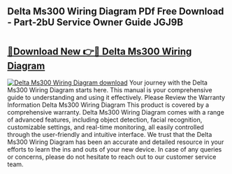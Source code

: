 ## Delta Ms300 Wiring Diagram PDf Free Download - Part-2bU Service Owner Guide JGJ9B

# <h2><a href="http://dfpwsf.blite.top/?on=Delta+Ms300+Wiring+Diagram">🔗Download New 👉🔴 Delta Ms300 Wiring Diagram</a></h2>

[![Delta Ms300 Wiring Diagram download](https://i.imgur.com/lujVjoI.png)](http://dfpwsf.blite.top/?on=Delta+Ms300+Wiring+Diagram)
Your journey with the Delta Ms300 Wiring Diagram starts here. This manual is your comprehensive guide to understanding and using it effectively. Please Review the Warranty Information Delta Ms300 Wiring Diagram This product is covered by a comprehensive warranty. Delta Ms300 Wiring Diagram comes with a range of advanced features, including object detection, facial recognition, customizable settings, and real-time monitoring, all easily controlled through the user-friendly and intuitive interface. We trust that the Delta Ms300 Wiring Diagram has been an accurate and detailed resource in your efforts to learn the ins and outs of your new device. In case of any queries or concerns, please do not hesitate to reach out to our customer service team.
